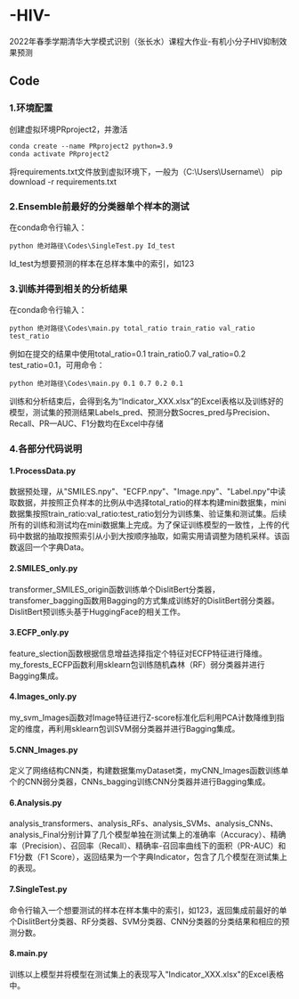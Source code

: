 # -HIV-
2022年春季学期清华大学模式识别（张长水）课程大作业-有机小分子HIV抑制效果预测
## Code
### 1.环境配置
创建虚拟环境PRproject2，并激活
```
conda create --name PRproject2 python=3.9
conda activate PRproject2 
```
将requirements.txt文件放到虚拟环境下，一般为（C:\Users\Username\）
pip download -r requirements.txt

### 2.Ensemble前最好的分类器单个样本的测试
在conda命令行输入：
```
python 绝对路径\Codes\SingleTest.py Id_test
```
Id_test为想要预测的样本在总样本集中的索引，如123
### 3.训练并得到相关的分析结果
在conda命令行输入：
```
python 绝对路径\Codes\main.py total_ratio train_ratio val_ratio test_ratio
```
例如在提交的结果中使用total_ratio=0.1 train_ratio0.7 val_ratio=0.2 test_ratio=0.1，可用命令：
```
python 绝对路径\Codes\main.py 0.1 0.7 0.2 0.1
```
训练和分析结束后，会得到名为“Indicator_XXX.xlsx”的Excel表格以及训练好的模型，测试集的预测结果Labels_pred、预测分数Socres_pred与Precision、Recall、PR—AUC、F1分数均在Excel中存储
### 4.各部分代码说明
#### 1.ProcessData.py
数据预处理，从"SMILES.npy"、"ECFP.npy"、"Image.npy"、"Label.npy"中读取数据，并按照正负样本的比例从中选择total_ratio的样本构建mini数据集，mini数据集按照train_ratio:val_ratio:test_ratio划分为训练集、验证集和测试集。后续所有的训练和测试均在mini数据集上完成。为了保证训练模型的一致性，上传的代码中数据的抽取按照索引从小到大按顺序抽取，如需实用请调整为随机采样。该函数返回一个字典Data。
#### 2.SMILES_only.py
transformer_SMILES_origin函数训练单个DislitBert分类器，transfomer_bagging函数用Bagging的方式集成训练好的DislitBert弱分类器。DislitBert预训练头基于HuggingFace的相关工作。
#### 3.ECFP_only.py
feature_slection函数根据信息增益选择指定个特征对ECFP特征进行降维。my_forests_ECFP函数利用sklearn包训练随机森林（RF）弱分类器并进行Bagging集成。
#### 4.Images_only.py
my_svm_Images函数对Image特征进行Z-score标准化后利用PCA计数降维到指定的维度，再利用sklearn包训SVM弱分类器并进行Bagging集成。
#### 5.CNN_Images.py
定义了网络结构CNN类，构建数据集myDataset类，myCNN_Images函数训练单个的CNN弱分类器，CNNs_bagging训练CNN分类器并进行Bagging集成。
#### 6.Analysis.py
analysis_transformers、analysis_RFs、analysis_SVMs、analysis_CNNs、analysis_Final分别计算了几个模型单独在测试集上的准确率（Accuracy）、精确率（Precision）、召回率（Recall）、精确率-召回率曲线下的面积（PR-AUC）和F1分数（F1 Score），返回结果为一个字典Indicator，包含了几个模型在测试集上的表现。
#### 7.SingleTest.py
命令行输入一个想要测试的样本在样本集中的索引，如123，返回集成前最好的单个DislitBert分类器、RF分类器、SVM分类器、CNN分类器的分类结果和相应的预测分数。
#### 8.main.py
训练以上模型并将模型在测试集上的表现写入"Indicator_XXX.xlsx"的Excel表格中。
